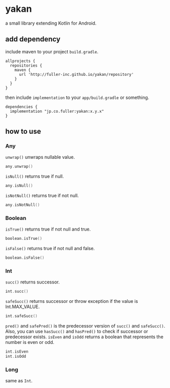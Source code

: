 # yakan
a small library extending Kotlin for Android.

## add dependency
include maven to your project `build.gradle`.
```
allprojects {
  repositories {
    maven {
      url 'http://fuller-inc.github.io/yakan/repository'
    }
  }
}
```

then include `implementation` to your `app/build.gradle` or something.
```
dependencies {
  implementation "jp.co.fuller:yakan:x.y.x"
}
```

## how to use
### Any
`unwrap()` unwraps nullable value.
```kotlin
any.unwrap()
```

`isNull()` returns true if null.
```kotlin
any.isNull()
```

`isNotNull()` returns true if not null.
```kotlin
any.isNotNull()
```

### Boolean
`isTrue()` returns true if not null and true.
```kotlin
boolean.isTrue()
```

`isFalse()` returns true if not null and false.
```kotlin
boolean.isFalse()
```

### Int
`succ()` returns successor.
```kotlin
int.succ()
```
`safeSucc()` returns successor or throw exception if the value is Int.MAX_VALUE.
```kotlin
int.safeSucc()
```
`pred()` and `safePred()` is the predecessor version of `succ()` and `safeSucc()`. Also, you can use `hasSucc()` and `hasPred()` to check if successor or predecessor exists.
`isEven` and `isOdd` returns a boolean that represents the number is even or odd.
```kotlin
int.isEven
int.isOdd
```

### Long
same as `Int`.